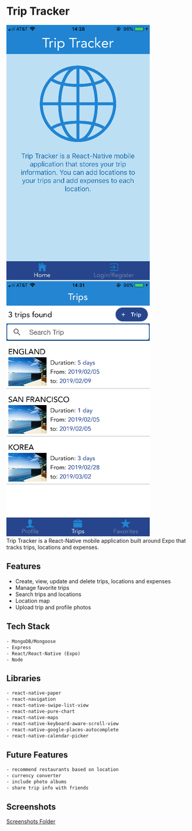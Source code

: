 # Trip Tracker
![Alt text](/triptracker_screenshots/triptracker_screen1.png?raw=true "Screen_1")
![Alt text](/triptracker_screenshots/triptracker_screen2.png?raw=true "Screen_2")
<br/>
Trip Tracker is a React-Native mobile application built around Expo that tracks trips, locations and expenses.

## Features
- Create, view, update and delete trips, locations and expenses
- Manage favorite trips
- Search trips and locations
- Location map
- Upload trip and profile photos

## Tech Stack
```
- MongoDB/Mongoose  
- Express  
- React/React-Native (Expo)
- Node  
```

## Libraries
```
- react-native-paper  
- react-navigation  
- react-native-swipe-list-view  
- react-native-pure-chart  
- react-native-maps  
- react-native-keyboard-aware-scroll-view  
- react-native-google-places-autocomplete  
- react-native-calendar-picker  
```

## Future Features
```
- recommend restaurants based on location  
- currency converter  
- include photo albums  
- share trip info with friends  
```

## Screenshots
[Screenshots Folder](/triptracker_screenshots)


